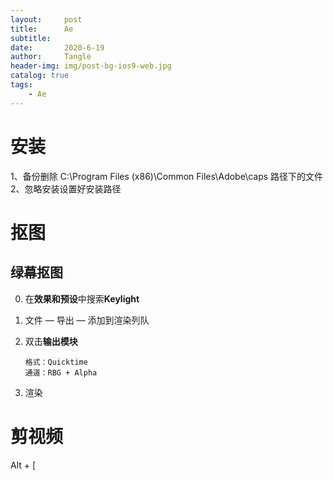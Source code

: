 ```yaml
---
layout:     post
title:      Ae
subtitle:   
date:       2020-6-19
author:     Tangle
header-img: img/post-bg-ios9-web.jpg
catalog: true
tags:
    - Ae
---
```


# 安装

1、备份删除 C:\Program Files (x86)\Common Files\Adobe\caps 路径下的文件
2、忽略安装设置好安装路径

# 抠图

## 绿幕抠图

0. 在**效果和预设**中搜索**Keylight**

0. 文件 — 导出 — 添加到渲染列队

0. 双击**输出模块**
    ```
    格式：Quicktime
    通道：RBG + Alpha
    ```

4. 渲染

# 剪视频

Alt + [
